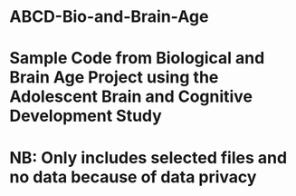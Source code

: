 # ABCD-Bio-and-Brain-Age 
# Sample Code from Biological and Brain Age Project using the Adolescent Brain and Cognitive Development Study
# NB: Only includes selected files and no data because of data privacy
